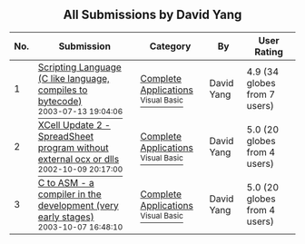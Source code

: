 ﻿<div align="center">

## All Submissions by David Yang

</div>

No.  | Submission | Category | By   | User Rating
---- | ---------- | -------- | ---- | -----------
1 | [Scripting Language \(C like language, compiles to bytecode\)<br /><sup>2003-07-13 19:04:06</sup>](https://github.com/Planet-Source-Code/david-yang-scripting-language-c-like-language-compiles-to-bytecode__1-49062) | [Complete Applications<br /><sup>Visual Basic</sup>](../ByCategory/complete-applications__1-27.md) | David Yang | 4.9 (34 globes from 7 users)
2 | [XCell Update 2 \- SpreadSheet program without external ocx or dlls<br /><sup>2002-10-09 20:17:00</sup>](https://github.com/Planet-Source-Code/david-yang-xcell-update-2-spreadsheet-program-without-external-ocx-or-dlls__1-39693) | [Complete Applications<br /><sup>Visual Basic</sup>](../ByCategory/complete-applications__1-27.md) | David Yang | 5.0 (20 globes from 4 users)
3 | [C to ASM \- a compiler in the development \(very early stages\)<br /><sup>2003-10-07 16:48:10</sup>](https://github.com/Planet-Source-Code/david-yang-c-to-asm-a-compiler-in-the-development-very-early-stages__1-49058) | [Complete Applications<br /><sup>Visual Basic</sup>](../ByCategory/complete-applications__1-27.md) | David Yang | 5.0 (20 globes from 4 users)
